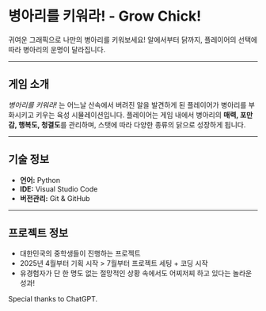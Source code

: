 
# 병아리를 키워라! - Grow Chick!

귀여운 그래픽으로 나만의 병아리를 키워보세요!
알에서부터 닭까지, 플레이어의 선택에 따라 병아리의 운명이 달라집니다.

---

## 게임 소개

*병아리를 키워라!* 는 어느날 산속에서 버려진 알을 발견하게 된 플레이어가 병아리를 부화시키고 키우는 육성 시뮬레이션입니다.
플레이어는 게임 내에서 병아리의 **매력, 포만감, 행복도, 청결도**를 관리하며, 스탯에 따라 다양한 종류의 닭으로 성장하게 됩니다.

---

## 기술 정보

- **언어:** Python
- **IDE:** Visual Studio Code 
- **버전관리:** Git & GitHub

---

## 프로젝트 정보

- 대한민국의 중학생들이 진행하는 프로젝트
- 2025년 4월부터 기획 시작 > 7월부터 프로젝트 세팅 + 코딩 시작
- 유경험자가 단 한 명도 없는 절망적인 상황 속에서도 어찌저찌 하고 있다는 놀라운 성과!



Special thanks to ChatGPT.
